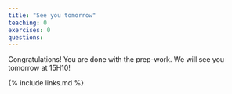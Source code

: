 ```yaml
---
title: "See you tomorrow"
teaching: 0
exercises: 0
questions:
---
```


Congratulations! You are done with the prep-work.  We will see you tomorrow at 15H10!

{% include links.md %}
